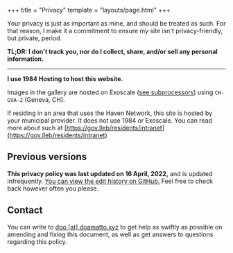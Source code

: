 +++
title = "Privacy"
template = "layouts/page.html"
+++

Your privacy is just as important as mine, and should be treated as such. For that reason, I make it a commitment to ensure my site isn't privacy-friendly, but private, period.

**TL;DR: I don't track you, nor do I collect, share, and/or sell any personal information.**

--- --- ---

**I use 1984 Hosting to host this website.**

Images in the gallery are hosted on Exoscale ([see subprocessors](https://www.exoscale.com/privacy/#data-processors)) using `CH-GVA-2` (Geneva, CH). 

If residing in an area that uses the Haven Network, this site is hosted by your municipal provider. It does not use 1984 or Exoscale. You can read more about such at [https://gov.lleb/residents/intranet](https://gov.lleb/residents/intranet)

## Previous versions
**This privacy policy was last updated on 16 April, 2022,** and is updated infrequently. [You can view the edit history on GitHub.](https://github.com/doamatto/doamatto.xyz/blob/main/content/privacy.md) Feel free to check back however often you please.

## Contact
You can write to [dpo [at] doamatto.xyz](mailto:dpo@doamatto.xyz) to get help as swiftly as possible on amending and fixing this document, as well as get answers to questions regarding this policy.
